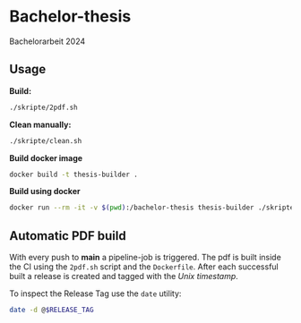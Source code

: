 # Bachelor-thesis

Bachelorarbeit 2024

## Usage

**Build:**
```sh
./skripte/2pdf.sh
```

**Clean manually:**
```sh
./skripte/clean.sh
```

**Build docker image**
```sh
docker build -t thesis-builder .
```

**Build using docker**
```sh
docker run --rm -it -v $(pwd):/bachelor-thesis thesis-builder ./skripte/2pdf.sh
```

## Automatic PDF build

With every push to **main** a pipeline-job is triggered.
The pdf is built inside the CI using the `2pdf.sh` script and the `Dockerfile`.
After each successful built a release is created and tagged with the *Unix
timestamp*.

To inspect the Release Tag use the `date` utility:
```sh
date -d @$RELEASE_TAG
```
